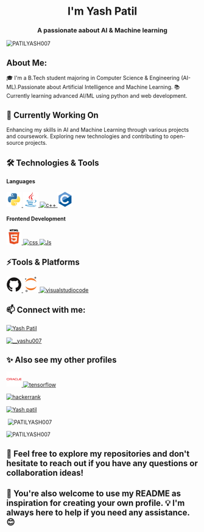 <!--
**PATILYASH007/PATILYASH007** is a ✨ _special_ ✨ repository because its `README.md` (this file) appears on your GitHub profile.

Here are some ideas to get you started:

- 🔭 I’m currently working on ...
- 🌱 I’m currently learning ...
- 👯 I’m looking to collaborate on ...
- 🤔 I’m looking for help with ...
- 💬 Ask me about ...
- 📫 How to reach me: ...
- 😄 Pronouns: ...
- ⚡ Fun fact: ...
-->
<h1 align="center">I'm Yash Patil </h1>
<h3 align="center">A passionate aabout AI & Machine learning</h3>
<!--img align="right" src="https://miro.medium.com/v2/resize:fit:1400/1*VMmvImch6VU5pc2VktY1uw.gif" alt="coding " width="400"-->

<p align="left"> <img src="https://komarev.com/ghpvc/?username=PATILYASH007&label=Profile%20activity&color=0e75b6&style=flat" alt="PATILYASH007" /> </p>



<h2 align="left">About Me:</h2>
<p align="left">
🎓 I'm a B.Tech student majoring in Computer Science & Engineering (AI-ML).Passionate about Artificial Intelligence and Machine Learning.  
📚 Currently learning advanced AI/ML using python and web development.</p>
  
<h2 align="left">🔭 Currently Working On </h2>
<p align="left">
Enhancing my skills in AI and Machine Learning through various projects and coursework.
Exploring new technologies and contributing to open-source projects.
</p>
<!--------------------------------------------------------------------------------------------------------------------------------------------------------------------------------------->
<h2 align="left">🛠️ Technologies & Tools</h2>
<h4 align="left"> Languages</h4>
<p align="left">
  <a href="https://www.python.org" target="_blank" rel="noreferrer"> 
  <img src="https://raw.githubusercontent.com/devicons/devicon/master/icons/python/python-original.svg" alt="python" width="40" height="40"/> </a>

  <a href="https://www.java.com" target="_blank" rel="noreferrer">
  <img src="https://raw.githubusercontent.com/devicons/devicon/master/icons/java/java-original.svg" alt="java" width="40" height="40"/> </a> 
  
  <a href="https://www.w3schools.com/c++/" target="_blank" rel="noreferrer">
  <img src="https://raw.githubusercontent.com/devicons/devicon/master/icons/c++/c++-original-wordmark.svg" alt="c++" width="40" height="40"/> </a>
  
  <a href="https://www.cprogramming.com/" target="_blank" rel="noreferrer"> 
  <img src="https://raw.githubusercontent.com/devicons/devicon/master/icons/c/c-original.svg" alt="c" width="40" height="40"/> </a>

  <h4 align="left"> Frontend Development</h4>
  <p align="left">
  <a href="https://www.w3.org/html/" target="_blank" rel="noreferrer">
  <img src="https://raw.githubusercontent.com/devicons/devicon/master/icons/html5/html5-original-wordmark.svg" alt="html5" width="40" height="40"/> </a> 
  
  <a href="https://www.w3schools.com/css/" target="_blank" rel="noreferrer">
  <img src="https://raw.githubusercontent.com/devicons/devicon/master/icons/css/css-original-wordmark.svg" alt="css" width="40" height="40"/> </a>
  
  <a href="https://www.w3schools.com/Javascript/" target="_blank" rel="noreferrer">
  <img src="https://raw.githubusercontent.com/devicons/devicon/master/icons/Javascript/Javascript-original-wordmark.svg" alt="Js" width="40" height="40"/> </a>
</p>
  <!--a href="https://www.linux.org/" target="_blank" rel="noreferrer"> 
  <!--img src="https://raw.githubusercontent.com/devicons/devicon/master/icons/linux/linux-original.svg" alt="linux" width="40" height="40"/> </a-->
<!--------------------------------------------------------------------------------------------------------------------------------------------------------------------------------------->
  <h2 align="left">⚡Tools & Platforms</h2>
  <p align="left">
  <a href="https://www.github.com/" target="_blank" rel="noreferrer"> 
  <img src="https://raw.githubusercontent.com/devicons/devicon/master/icons/github/github-original.svg" alt="github" width="40" height="40"/> </a>
  
  <a href="https://www.jupyter.org/" target="_blank" rel="noreferrer"> 
  <img src="https://raw.githubusercontent.com/devicons/devicon/master/icons/jupyter/jupyter-original.svg" alt="jupyter notebook" width="40" height="40"/> </a>

  <a href="https://www.code.visualstudio.com/" target="_blank" rel="noreferrer"> 
  <img src="https://raw.githubusercontent.com/devicons/devicon/master/icons/code.visualstudio/code.visualstudio-original.svg" alt="visualstudiocode" width="40" height="40"/> </a>
  </p>

<!--------------------------------------------------------------------------------------------------------------------------------------------------------------------------------------->

<h2 align="left"> 📫 Connect with me:</h2>
<p align="left">
<a href="https://www.linkedin.com/in/yash-patil-22uai100" target="blank"><img align="center" src="https://raw.githubusercontent.com/rahuldkjain/github-profile-readme-generator/master/src/images/icons/Social/linked-in-alt.svg" alt="Yash Patil" height="30" width="40" /></a>
  
<a href="https://www.instagram.com/__yashu007" target="blank"><img align="center" src="https://raw.githubusercontent.com/rahuldkjain/github-profile-readme-generator/master/src/images/icons/Social/instagram.svg" alt="__yashu007" height="30" width="40" /></a>
</p>
<!--------------------------------------------------------------------------------------------------------------------------------------------------------------------------------------->
<h2 align="left"> ✨ Also see my other profiles </h2>
<p align="left">
  <a href="https://www.oracle.com/" target="_blank" rel="noreferrer"> 
  <img src="https://raw.githubusercontent.com/devicons/devicon/master/icons/oracle/oracle-original.svg" alt="oracle" width="40" height="40"/> </a> 
 
  <a href="https://www.tensorflow.org" target="_blank" rel="noreferrer">
  <img src="https://www.vectorlogo.zone/logos/tensorflow/tensorflow-icon.svg" alt="tensorflow" width="40" height="40"/> </a>

  <a href="https://www.hackerrank.com/profile/mh09yashpatil" target="blank"><img align="center" src="https://raw.githubusercontent.com/rahuldkjain/github-profile-readme-                     generator/master/src/images/icons/Social/hackerrank.svg" alt="hackerrank" height="30" width="40" /></a>

  <a href="https://leetcode.com/u/iam_yashPatil/" target="blank">
  <img align="center" src="https://raw.githubusercontent.com/rahuldkjain/github-profile-readme-generator/master/src/images/icons/Social/leet-code.svg" alt="Yash patil" height="30"           width="40" /></a>
</p>
<!--------------------------------------------------------------------------------------------------------------------------------------------------------------------------------------->
<!--a href="https://www.codechef.com/users/yash patil" target="blank"><img align="center" src="https://cdn.jsdelivr.net/npm/simple-icons@3.1.0/icons/codechef.svg" alt="yash patil" height="30" width="40" /></a-->
<p>&nbsp;<img align="center" src="https://github-readme-stats.vercel.app/api?username=PATILYASH007&show_icons=true&locale=en" alt="PATILYASH007" /></p>

<p><img align="center" src="https://github-readme-streak-stats.herokuapp.com/?user=PATILYASH007&" alt="PATILYASH007" /></p>

## 🌟 Feel free to explore my repositories and don't hesitate to reach out if you have any questions or collaboration ideas! 
## 🤝 You're also welcome to use my README as inspiration for creating your own profile. 💡 I'm always here to help if you need any assistance. 😊
